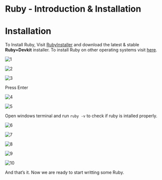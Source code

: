 # Ruby - Introduction & Installation

# Installation

To Install Ruby, Visit [RubyInstaller](https://rubyinstaller.org/downloads/) and download the latest & stable **Ruby+Devkit** installer. To install Ruby on other operating systems visit [here](https://www.ruby-lang.org/en/documentation/installation/#:~:text=Here%20are%20available%20installation%20methods).

![1](https://user-images.githubusercontent.com/98386787/170936193-a9699665-a044-4a7b-b5a2-855c5f176492.png)

![2](https://user-images.githubusercontent.com/98386787/170936335-8ddda80a-620a-455d-bb27-c36159ac8398.png)

![3](https://user-images.githubusercontent.com/98386787/170936408-9fb7cd9d-40da-45f4-a4f6-607eb5ffa6cd.png)

Press Enter

![4](https://user-images.githubusercontent.com/98386787/170936438-79ce4218-44eb-4ad1-8a2e-a0ee5aea5987.png)

![5](https://user-images.githubusercontent.com/98386787/170936454-cf90701e-360d-4c06-91e3-9e6cb2f09963.png)

Open windows terminal and run `ruby -v` to check if ruby is intalled properly.

![6](https://user-images.githubusercontent.com/98386787/170936489-1539aa1a-a975-4577-be1e-a209c55268fb.png)

![7](https://user-images.githubusercontent.com/98386787/170936502-4d458b41-5e5a-454b-9664-56c0c566477f.png)

![8](https://user-images.githubusercontent.com/98386787/170936530-06133335-3cd0-4c99-abdc-bceb2429244c.png)

![9](https://user-images.githubusercontent.com/98386787/170936556-728e36a2-214f-497a-8a61-e69dd5369f23.png)

![10](https://user-images.githubusercontent.com/98386787/170936576-fc846cbf-8748-4063-9464-baa6f8fb628f.png)

And that’s it. Now we are ready to start writting some Ruby.
